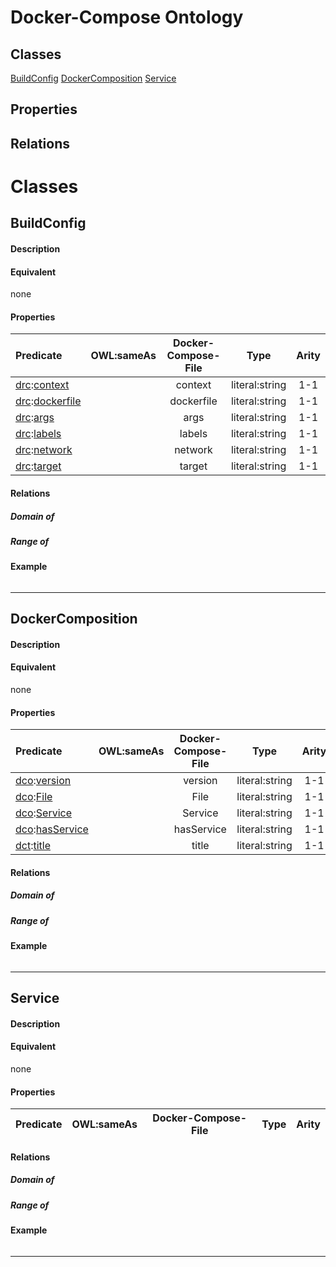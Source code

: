 # Docker-Compose Ontology

## Classes
[BuildConfig](#BuildConfig)
[DockerComposition](#DockerComposition)
[Service](#Service)

## Properties

## Relations

# Classes
<a name="BuildConfig"></a>
## BuildConfig

#### Description

#### Equivalent
none

#### Properties
| Predicate                             | OWL:sameAs       | Docker-Compose-File      | Type                   |   Arity |
| :---------------------------          | :--------------: | :----------------------: | :--------------------: | :-----: |
| [drc](#drc):[context](#context)       |                  | context                  | literal:string         |     1-1 |
| [drc](#drc):[dockerfile](#dockerfile) |                  | dockerfile               | literal:string         |     1-1 |
| [drc](#drc):[args](#args)             |                  | args                     | literal:string         |     1-1 |
| [drc](#drc):[labels](#labels)         |                  | labels                   | literal:string         |     1-1 |
| [drc](#drc):[network](#network)       |                  | network                  | literal:string         |     1-1 |
| [drc](#drc):[target](#target)         |                  | target                   | literal:string         |     1-1 |

#### Relations

##### Domain of

##### Range of 

#### Example
```
```

---

<a name="DockerComposition"></a>
## DockerComposition

#### Description

#### Equivalent
none

#### Properties
| Predicate                             | OWL:sameAs       | Docker-Compose-File      | Type                   |   Arity |
| :---------------------------          | :--------------: | :----------------------: | :--------------------: | :-----: |
| [dco](#dco):[version](#version)       |                  | version                  | literal:string         |     1-1 |
| [dco](#dco):[File](#File)             |                  | File                     | literal:string         |     1-1 |
| [dco](#dco):[Service](#Service)       |                  | Service                  | literal:string         |     1-1 |
| [dco](#dco):[hasService](#hasService) |                  | hasService               | literal:string         |     1-1 |
| [dct](#dct):[title](#title)           |                  | title                    | literal:string         |     1-1 |


#### Relations

##### Domain of

##### Range of 

#### Example
```
```

---

<a name="Service"></a>
## Service

#### Description

#### Equivalent
none

#### Properties
| Predicate                             | OWL:sameAs       | Docker-Compose-File      | Type                   |   Arity |
| :---------------------------          | :--------------: | :----------------------: | :--------------------: | :-----: |


#### Relations

##### Domain of

##### Range of 

#### Example
```
```

---
